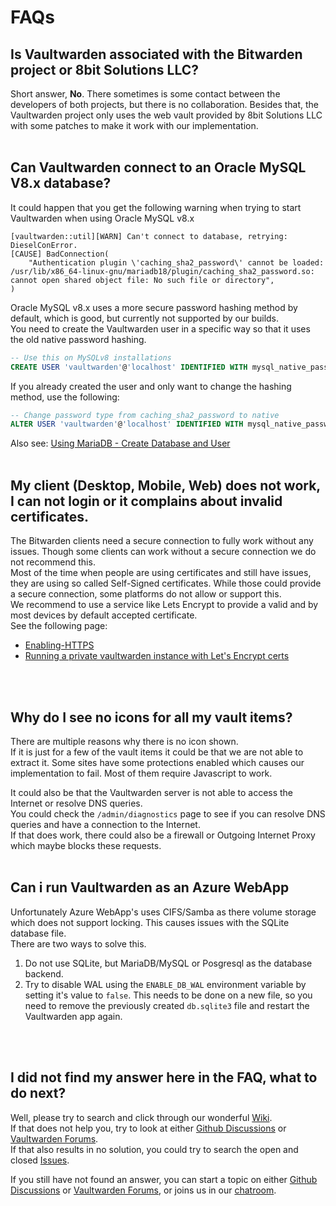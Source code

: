 # FAQs

## Is Vaultwarden associated with the Bitwarden project or 8bit Solutions LLC?
Short answer, **No**.
There sometimes is some contact between the developers of both projects, but there is no collaboration.
Besides that, the Vaultwarden project only uses the web vault provided by 8bit Solutions LLC with some patches to make it work with our implementation.
<br>
<br>

## Can Vaultwarden connect to an Oracle MySQL V8.x database?
It could happen that you get the following warning when trying to start Vaultwarden when using Oracle MySQL v8.x
```
[vaultwarden::util][WARN] Can't connect to database, retrying: DieselConError.
[CAUSE] BadConnection(
    "Authentication plugin \'caching_sha2_password\' cannot be loaded: /usr/lib/x86_64-linux-gnu/mariadb18/plugin/caching_sha2_password.so: cannot open shared object file: No such file or directory",
)
```
Oracle MySQL v8.x uses a more secure password hashing method by default, which is good, but currently not supported by our builds.  
You need to create the Vaultwarden user in a specific way so that it uses the old native password hashing.
```sql
-- Use this on MySQLv8 installations
CREATE USER 'vaultwarden'@'localhost' IDENTIFIED WITH mysql_native_password BY 'yourpassword';
```
If you already created the user and only want to change the hashing method, use the following:
```sql
-- Change password type from caching_sha2_password to native
ALTER USER 'vaultwarden'@'localhost' IDENTIFIED WITH mysql_native_password BY 'yourpassword';
```
Also see: [Using MariaDB - Create Database and User](https://github.com/dani-garcia/vaultwarden/wiki/Using-the-MariaDB-(MySQL)-Backend#create-database-and-user)
<br>
<br>

## My client (Desktop, Mobile, Web) does not work, I can not login or it complains about invalid certificates.
The Bitwarden clients need a secure connection to fully work without any issues. Though some clients can work without a secure connection we do not recommend this.  
Most of the time when people are using certificates and still have issues, they are using so called Self-Signed certificates. While those could provide a secure connection, some platforms do not allow or support this.  
We recommend to use a service like Lets Encrypt to provide a valid and by most devices by default accepted certificate.  
See the following page:
* [Enabling-HTTPS](https://github.com/dani-garcia/vaultwarden/wiki/Enabling-HTTPS)
* [Running a private vaultwarden instance with Let's Encrypt certs](https://github.com/dani-garcia/vaultwarden/wiki/Running-a-private-vaultwarden-instance-with-Let%27s-Encrypt-certs)
<br>
<br>

## Why do I see no icons for all my vault items?
There are multiple reasons why there is no icon shown.  
If it is just for a few of the vault items it could be that we are not able to extract it. Some sites have some protections enabled which causes our implementation to fail. Most of them require Javascript to work.  

It could also be that the Vaultwarden server is not able to access the Internet or resolve DNS queries.  
You could check the `/admin/diagnostics` page to see if you can resolve DNS queries and have a connection to the Internet.  
If that does work, there could also be a firewall or Outgoing Internet Proxy which maybe blocks these requests.
<br>
<br>

## Can i run Vaultwarden as an Azure WebApp
Unfortunately Azure WebApp's uses CIFS/Samba as there volume storage which does not support locking. This causes issues with the SQLite database file.  
There are two ways to solve this.
1. Do not use SQLite, but MariaDB/MySQL or Posgresql as the database backend.
2. Try to disable WAL using the `ENABLE_DB_WAL` environment variable by setting it's value to `false`. This needs to be done on a new file, so you need to remove the previously created `db.sqlite3` file and restart the Vaultwarden app again.
<br>
<br>

## I did not find my answer here in the FAQ, what to do next?
Well, please try to search and click through our wonderful [Wiki](https://github.com/dani-garcia/vaultwarden/wiki).  
If that does not help you, try to look at either [Github Discussions](https://github.com/dani-garcia/vaultwarden/discussions) or [Vaultwarden Forums](https://vaultwarden.discourse.group/).  
If that also results in no solution, you could try to search the open and closed [Issues](https://github.com/dani-garcia/vaultwarden/issues).

If you still have not found an answer, you can start a topic on either [Github Discussions](https://github.com/dani-garcia/vaultwarden/discussions) or [Vaultwarden Forums](https://vaultwarden.discourse.group/), or joins us in our [chatroom](https://matrix.to/#/#vaultwarden:matrix.org).
